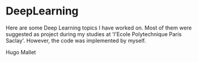 # DeepLearning
Here are some Deep Learning topics I have worked on. Most of them were suggested as project during my studies at 'l'Ecole Polytechnique Paris Saclay'. However, the code was implemented by myself.

Hugo Mallet
